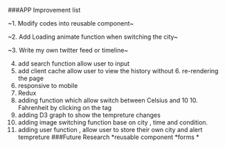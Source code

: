 ###APP Improvement list

~1. Modify codes into reusable component~

~2. Add Loading animate function when switching the city~

~3. Write my own twitter feed or timeline~

4. add search function allow user to input
5. add client cache allow user to view the history without 6. re-rendering the page
7. responsive to mobile
8. Redux
9. adding function which allow switch between Celsius and 10 10. Fahrenheit by clicking on the tag
11. adding D3 graph to show the tempreture changes
12. adding image switching function base on city , time and condition.
13. adding user function , allow user to store their own city and alert tempreture
###Future Research
 *reusable component *forms *
